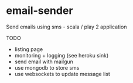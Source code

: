 email-sender
============

Send emails using sms - scala / play 2 application


TODO 
 - listing page
 - monitoring + logging (see heroku sink)
 - send email with mailgun
 - use mongodb to store sms
 - use websockets to update message list
